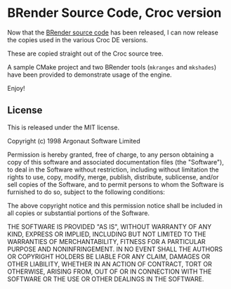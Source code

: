 # BRender Source Code, Croc version

Now that the [BRender source code](https://github.com/foone/BRender-v1.3.2) has been released,
I can now release the copies used in the various Croc DE versions.

These are copied straight out of the Croc source tree.

A sample CMake project and two BRender tools (`mkranges` and `mkshades`) have been provided
to demonstrate usage of the engine.

Enjoy!

## License

This is released under the MIT license.


Copyright (c) 1998 Argonaut Software Limited 

Permission is hereby granted, free of charge, to any person obtaining a copy
of this software and associated documentation files (the "Software"), to deal
in the Software without restriction, including without limitation the rights
to use, copy, modify, merge, publish, distribute, sublicense, and/or sell
copies of the Software, and to permit persons to whom the Software is
furnished to do so, subject to the following conditions:

The above copyright notice and this permission notice shall be included in all
copies or substantial portions of the Software.

THE SOFTWARE IS PROVIDED "AS IS", WITHOUT WARRANTY OF ANY KIND, EXPRESS OR
IMPLIED, INCLUDING BUT NOT LIMITED TO THE WARRANTIES OF MERCHANTABILITY,
FITNESS FOR A PARTICULAR PURPOSE AND NONINFRINGEMENT. IN NO EVENT SHALL THE
AUTHORS OR COPYRIGHT HOLDERS BE LIABLE FOR ANY CLAIM, DAMAGES OR OTHER
LIABILITY, WHETHER IN AN ACTION OF CONTRACT, TORT OR OTHERWISE, ARISING FROM,
OUT OF OR IN CONNECTION WITH THE SOFTWARE OR THE USE OR OTHER DEALINGS IN THE
SOFTWARE.